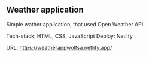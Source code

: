 
<h2> Weather application </h2>
Simple wather application, that used Open Weather API

Tech-stack: HTML, CSS, JavaScript
Deploy: Netlify

URL: https://weatherappwolfsa.netlify.app/
